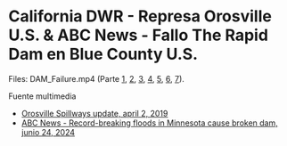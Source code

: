 # California DWR - Represa Orosville U.S. & ABC News - Fallo The Rapid Dam en Blue County U.S.

Files: DAM_Failure.mp4 (Parte [1](DAM_Failure.part1.rar), [2](DAM_Failure.part2.rar), [3](DAM_Failure.part3.rar), [4](DAM_Failure.part4.rar), [5](DAM_Failure.part5.rar), [6](DAM_Failure.part6.rar), [7](DAM_Failure.part7.rar)).

Fuente multimedia

* [Orosville Spillways update, april 2, 2019](https://www.youtube.com/watch?v=VNy0YAiPk_U)
* [ABC News - Record-breaking floods in Minnesota cause broken dam, junio 24, 2024](https://www.youtube.com/watch?v=XJ7UWi7Ystk)

